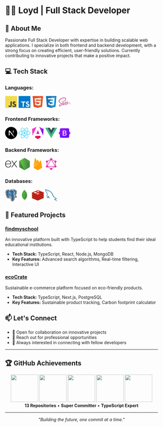 # 👨‍💻 Loyd | Full Stack Developer

## 🚀 About Me
Passionate Full Stack Developer with expertise in building scalable web applications. I specialize in both frontend and backend development, with a strong focus on creating efficient, user-friendly solutions. Currently contributing to innovative projects that make a positive impact.

## 💻 Tech Stack

### Languages:
<div>
  <img src="https://raw.githubusercontent.com/devicons/devicon/master/icons/javascript/javascript-original.svg" alt="javascript" width="40" height="40"/>
  <img src="https://raw.githubusercontent.com/devicons/devicon/master/icons/typescript/typescript-original.svg" alt="typescript" width="40" height="40"/>
  <img src="https://raw.githubusercontent.com/devicons/devicon/master/icons/html5/html5-original.svg" alt="html5" width="40" height="40"/>
  <img src="https://raw.githubusercontent.com/devicons/devicon/master/icons/css3/css3-original.svg" alt="css3" width="40" height="40"/>
  <img src="https://raw.githubusercontent.com/devicons/devicon/master/icons/sass/sass-original.svg" alt="sass" width="40" height="40"/>
</div>

### Frontend Frameworks:
<div>
  <img src="https://raw.githubusercontent.com/devicons/devicon/master/icons/nextjs/nextjs-original.svg" alt="nextjs" width="40" height="40"/>
  <img src="https://raw.githubusercontent.com/devicons/devicon/master/icons/react/react-original.svg" alt="react" width="40" height="40"/>
  <img src="https://raw.githubusercontent.com/devicons/devicon/master/icons/angular/angular-original.svg" alt="angular" width="40" height="40"/>
  <img src="https://raw.githubusercontent.com/devicons/devicon/master/icons/vuejs/vuejs-original.svg" alt="vuejs" width="40" height="40"/>
  <img src="https://raw.githubusercontent.com/devicons/devicon/master/icons/bootstrap/bootstrap-original.svg" alt="bootstrap" width="40" height="40"/>
</div>

### Backend Frameworks:
<div>
  <img src="https://raw.githubusercontent.com/devicons/devicon/master/icons/express/express-original.svg" alt="express" width="40" height="40"/>
  <img src="https://raw.githubusercontent.com/devicons/devicon/master/icons/nodejs/nodejs-original.svg" alt="nodejs" width="40" height="40"/>
  <img src="https://raw.githubusercontent.com/devicons/devicon/master/icons/firebase/firebase-plain.svg" alt="firebase" width="40" height="40"/>
  <img src="https://raw.githubusercontent.com/devicons/devicon/master/icons/graphql/graphql-plain.svg" alt="graphql" width="40" height="40"/>
</div>

### Databases:
<div>
  <img src="https://raw.githubusercontent.com/devicons/devicon/master/icons/postgresql/postgresql-original.svg" alt="postgresql" width="40" height="40"/>
  <img src="https://raw.githubusercontent.com/devicons/devicon/master/icons/mongodb/mongodb-original.svg" alt="mongodb" width="40" height="40"/>
  <img src="https://raw.githubusercontent.com/devicons/devicon/master/icons/redis/redis-original.svg" alt="redis" width="40" height="40"/>
  <img src="https://raw.githubusercontent.com/devicons/devicon/master/icons/mysql/mysql-original.svg" alt="mysql" width="40" height="40"/>
</div>

## 🌟 Featured Projects

### [findmyschool](https://github.com/Loydie123/findmyschool)
An innovative platform built with TypeScript to help students find their ideal educational institutions.
- **Tech Stack:** TypeScript, React, Node.js, MongoDB
- **Key Features:** Advanced search algorithms, Real-time filtering, Interactive UI

### [ecoCrate](https://github.com/Loydie123/ecoCrate)
Sustainable e-commerce platform focused on eco-friendly products.
- **Tech Stack:** TypeScript, Next.js, PostgreSQL
- **Key Features:** Sustainable product tracking, Carbon footprint calculator

## 📫 Let's Connect
- 💼 Open for collaboration on innovative projects
- 📧 Reach out for professional opportunities
- 🤝 Always interested in connecting with fellow developers

---

## 🏆 GitHub Achievements
<div align="center">
  <img src="https://github.com/Giingu/Giingu/blob/main/assets/badges/MultiLanguage.png" width="90" height="90" />
  <img src="https://github.com/Giingu/Giingu/blob/main/assets/badges/Commits.png" width="90" height="90" />
  <img src="https://github.com/Giingu/Giingu/blob/main/assets/badges/Repositories.png" width="90" height="90" />
  <img src="https://github.com/Giingu/Giingu/blob/main/assets/badges/Stars.png" width="90" height="90" />
  <img src="https://github.com/Giingu/Giingu/blob/main/assets/badges/PullRequest.png" width="90" height="90" />
</div>

<div align="center">
  <b>13 Repositories</b> • <b>Super Committer</b> • <b>TypeScript Expert</b>
</div>

---
<div align="center">
  <i>"Building the future, one commit at a time."</i>
</div>
